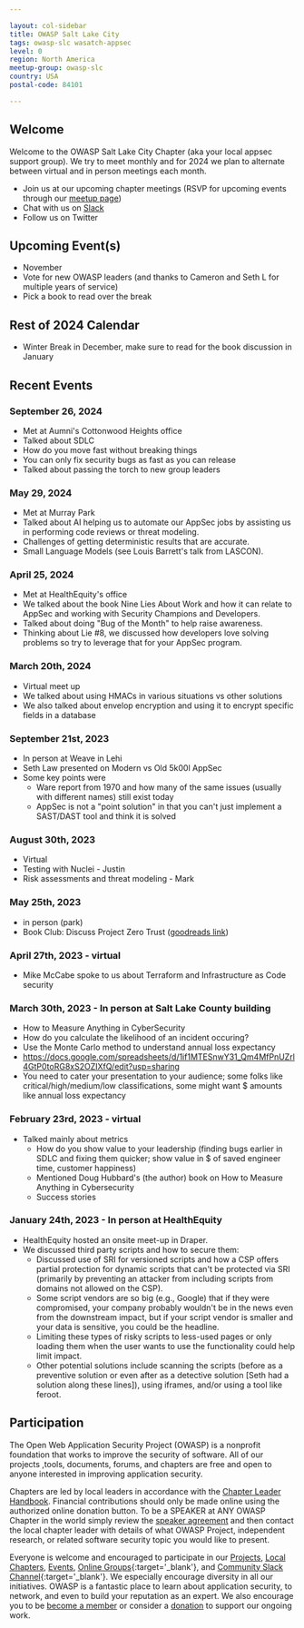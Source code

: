 ```yaml
---

layout: col-sidebar
title: OWASP Salt Lake City
tags: owasp-slc wasatch-appsec
level: 0
region: North America
meetup-group: owasp-slc
country: USA
postal-code: 84101

---
```


## Welcome
Welcome to the OWASP Salt Lake City Chapter (aka your local appsec support group). We try to meet monthly and for 2024 we plan to alternate between virtual and in person meetings each month. 
* Join us at our upcoming chapter meetings (RSVP for upcoming events through our [meetup page](https://meetup.com/owasp-slc/))
* Chat with us on [Slack](https://join.slack.com/t/wasatchappsec/shared_invite/zt-1wgxnyqpt-FgwaUExorcc3o5gbdpFdhw)
* Follow us on Twitter

## Upcoming Event(s)
* November
* Vote for new OWASP leaders (and thanks to Cameron and Seth L for multiple years of service)
* Pick a book to read over the break

## Rest of 2024 Calendar
* Winter Break in December, make sure to read for the book discussion in January

## Recent Events
### September 26, 2024
* Met at Aumni's Cottonwood Heights office
* Talked about SDLC
* How do you move fast without breaking things
* You can only fix security bugs as fast as you can release
* Talked about passing the torch to new group leaders

### May 29, 2024
* Met at Murray Park
* Talked about AI helping us to automate our AppSec jobs by assisting us in performing code reviews or threat modeling.
* Challenges of getting deterministic results that are accurate.
* Small Language Models (see Louis Barrett's talk from LASCON).


### April 25, 2024
* Met at HealthEquity's office
* We talked about the book Nine Lies About Work and how it can relate to AppSec and working with Security Champions and Developers.
* Talked about doing "Bug of the Month" to help raise awareness.
* Thinking about Lie #8, we discussed how developers love solving problems so try to leverage that for your AppSec program.

### March 20th, 2024
* Virtual meet up
* We talked about using HMACs in various situations vs other solutions
* We also talked about envelop encryption and using it to encrypt specific fields in a database

### September 21st, 2023
* In person at Weave in Lehi
* Seth Law presented on Modern vs Old 5k00l AppSec
* Some key points were
  * Ware report from 1970 and how many of the same issues (usually with different names) still exist today
  * AppSec is not a "point solution" in that you can't just implement a SAST/DAST tool and think it is solved

### August 30th, 2023
* Virtual
* Testing with Nuclei - Justin
* Risk assessments and threat modeling - Mark
  
### May 25th, 2023
* in person (park)
* Book Club: Discuss Project Zero Trust ([goodreads link](https://www.goodreads.com/book/show/60659055-project-zero-trust))
  
### April 27th, 2023 - virtual
* Mike McCabe spoke to us about Terraform and Infrastructure as Code security

### March 30th, 2023 - In person at Salt Lake County building
* How to Measure Anything in CyberSecurity
* How do you calculate the likelihood of an incident occuring?
* Use the Monte Carlo method to understand annual loss expectancy
* https://docs.google.com/spreadsheets/d/1if1MTESnwY31_Qm4MfPnUZrl4GtP0toRG8xS2OZIXfQ/edit?usp=sharing
* You need to cater your presentation to your audience; some folks like critical/high/medium/low classifications, some might want $ amounts like annual loss expectancy

### February 23rd, 2023 - virtual
* Talked mainly about metrics
  * How do you show value to your leadership (finding bugs earlier in SDLC and fixing them quicker; show value in $ of saved engineer time, customer happiness)
  * Mentioned Doug Hubbard's (the author) book on How to Measure Anything in Cybersecurity
  * Success stories

### January 24th, 2023 - In person at HealthEquity
* HealthEquity hosted an onsite meet-up in Draper.
* We discussed third party scripts and how to secure them:
  * Discussed use of SRI for versioned scripts and how a CSP offers partial protection for dynamic scripts that can't be protected via SRI (primarily by preventing an attacker from including scripts from domains not allowed on the CSP).
  * Some script vendors are so big (e.g., Google) that if they were compromised, your company probably wouldn't be in the news even from the downstream impact, but if your script vendor is smaller and your data is sensitive, you could be the headline.
  * Limiting these types of risky scripts to less-used pages or only loading them when the user wants to use the functionality could help limit impact.
  * Other potential solutions include scanning the scripts (before as a preventive solution or even after as a detective solution [Seth had a solution along these lines]), using iframes, and/or using a tool like feroot.

## Participation
The Open Web Application Security Project (OWASP) is a nonprofit foundation that works to improve the security of software. All of our projects ,tools, documents, forums, and chapters are free and open to anyone interested in improving application security. 

Chapters are led by local leaders in accordance with the [Chapter Leader Handbook](/www-policy/rules-of-procedure/chapter-handbook). Financial contributions should only be made online using the authorized online donation button. To be a SPEAKER at ANY OWASP Chapter in the world simply review the [speaker agreement](/www-policy/speaker-agreement) and then contact the local chapter leader with details of what OWASP Project, independent research, or related software security topic you would like to present.

Everyone is welcome and encouraged to participate in our [Projects](/projects), [Local Chapters](/chapters), [Events](/events), [Online Groups](https://groups.google.com/a/owasp.com/){:target='_blank'}, and [Community Slack Channel](https://owasp.slack.com/){:target='_blank'}. We especially encourage diversity in all our initiatives. OWASP is a fantastic place to learn about application security, to network, and even to build your reputation as an expert. We also encourage you to be [become a member](/membership) or consider a [donation](/donate) to support our ongoing work.

